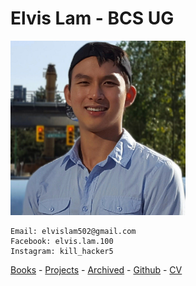 # Elvis Lam - BCS UG
<img src="https://raw.githubusercontent.com/Megachin502/megachin502.github.io/master/websites/blue%20portfolio/profile.jpg" alt="me" width="280"/>

```
Email: elvislam502@gmail.com
Facebook: elvis.lam.100
Instagram: kill_hacker5
```

[Books](https://docs.google.com/document/d/e/2PACX-1vSnavpZfQekWbDnxqKuk29q_2rwAGsHqcZFUjSORzmMLdE0I5hvWUaIYCSaIolRwLXOQc_3PxpcINfx/pub) -  [Projects](https://docs.google.com/document/d/e/2PACX-1vTnDO_hotbN3bt4jg1GHH6EgCvj8603bCiHJ4J9xeCCTJizjOw9OluyiCG18HxAujKfa3Lq5-yYRqpq/pub) - [Archived](https://megachin502.github.io/websites/index.html) - [Github](https://github.com/Megachin502) - [CV](https://megachin502.github.io)
